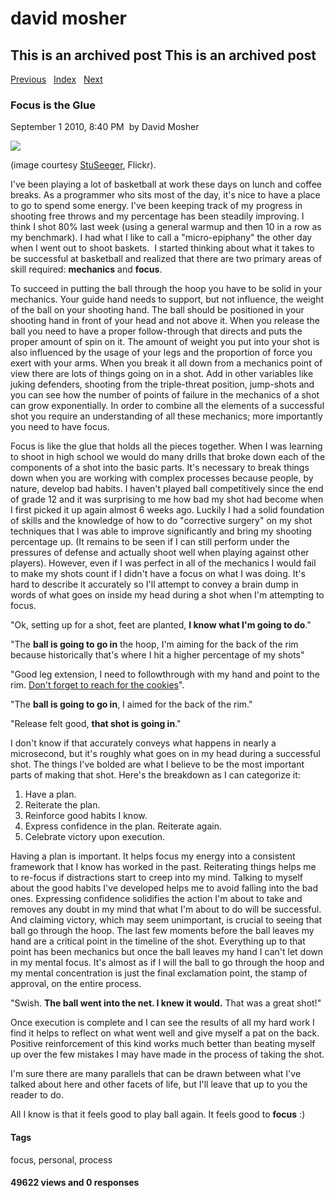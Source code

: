 # david mosher

## This is an archived post This is an archived post

[Previous](../../../posts/2010/09/27990294.html)   [Index](../../../index.html)
  [Next](../../../posts/2010/07/yes-man.html)

### Focus is the Glue

September 1 2010, 8:40 PM  by David Mosher

![](../../../image/2010/09/14471799-basketball.jpg)

(image courtesy [StuSeeger](http://www.flickr.com/photos/stuseeger/136715887/),
Flickr).

I've been playing a lot of basketball at work these days on lunch and coffee
breaks. As a programmer who sits most of the day, it's nice to have a place to
go to spend some energy. I've been keeping track of my progress in shooting free
throws and my percentage has been steadily improving. I think I shot 80% last
week (using a general warmup and then 10 in a row as my benchmark). I had what I
like to call a "micro-epiphany" the other day when I went out to shoot
baskets.  I started thinking about what it takes to be successful at basketball
and realized that there are two primary areas of skill required: **mechanics**
and **focus**.

To succeed in putting the ball through the hoop you have to be solid in your
mechanics. Your guide hand needs to support, but not influence, the weight of
the ball on your shooting hand. The ball should be positioned in your shooting
hand in front of your head and not above it. When you release the ball you need
to have a proper follow-through that directs and puts the proper amount of spin
on it. The amount of weight you put into your shot is also influenced by the
usage of your legs and the proportion of force you exert with your arms. When
you break it all down from a mechanics point of view there are lots of things
going on in a shot. Add in other variables like juking defenders, shooting from
the triple-threat position, jump-shots and you can see how the number of points
of failure in the mechanics of a shot can grow exponentially. In order to
combine all the elements of a successful shot you require an understanding of
all these mechanics; more importantly you need to have focus.

Focus is like the glue that holds all the pieces together. When I was learning
to shoot in high school we would do many drills that broke down each of the
components of a shot into the basic parts. It's necessary to break things down
when you are working with complex processes because people, by nature, develop
bad habits. I haven't played ball competitively since the end of grade 12 and it
was surprising to me how bad my shot had become when I first picked it up again
almost 6 weeks ago. Luckily I had a solid foundation of skills and the knowledge
of how to do "corrective surgery" on my shot techniques that I was able to
improve significantly and bring my shooting percentage up. (It remains to be
seen if I can still perform under the pressures of defense and actually shoot
well when playing against other players). However, even if I was perfect in all
of the mechanics I would fail to make my shots count if I didn't have a focus on
what I was doing. It's hard to describe it accurately so I'll attempt to convey
a brain dump in words of what goes on inside my head during a shot when I'm
attempting to focus.

"Ok, setting up for a shot, feet are planted, **I know what I'm going to do**."

"The **ball is going to go in** the hoop, I'm aiming for the back of the rim
because historically that's where I hit a higher percentage of my shots"

"Good leg extension, I need to followthrough with my hand and point to the rim.
[Don't forget to reach for the
cookies](http://www.wikihow.com/Be-a-Good-Basketball-Shooter)".

"The **ball is going to go in**, I aimed for the back of the rim."

"Release felt good, **that shot is going in**."

I don't know if that accurately conveys what happens in nearly a microsecond,
but it's roughly what goes on in my head during a successful shot. The things
I've bolded are what I believe to be the most important parts of making that
shot. Here's the breakdown as I can categorize it:

1.  Have a plan.
2.  Reiterate the plan.
3.  Reinforce good habits I know.
4.  Express confidence in the plan. Reiterate again.
5.  Celebrate victory upon execution.

Having a plan is important. It helps focus my energy into a consistent framework
that I know has worked in the past. Reiterating things helps me to re-focus if
distractions start to creep into my mind. Talking to myself about the good
habits I've developed helps me to avoid falling into the bad ones. Expressing
confidence solidifies the action I'm about to take and removes any doubt in my
mind that what I'm about to do will be successful. And claiming victory, which
may seem unimportant, is crucial to seeing that ball go through the hoop. The
last few moments before the ball leaves my hand are a critical point in the
timeline of the shot. Everything up to that point has been mechanics but once
the ball leaves my hand I can't let down in my mental focus. It's almost as if I
will the ball to go through the hoop and my mental concentration is just the
final exclamation point, the stamp of approval, on the entire process.

"Swish. **The ball went into the net. I knew it would.** That was a great shot!"

Once execution is complete and I can see the results of all my hard work I find
it helps to reflect on what went well and give myself a pat on the back.
Positive reinforcement of this kind works much better than beating myself up
over the few mistakes I may have made in the process of taking the shot.

I'm sure there are many parallels that can be drawn between what I've talked
about here and other facets of life, but I'll leave that up to you the reader to
do. 

All I know is that it feels good to play ball again. It feels good to **focus**
:)

#### Tags

focus, personal, process

#### 49622 views and 0 responses

